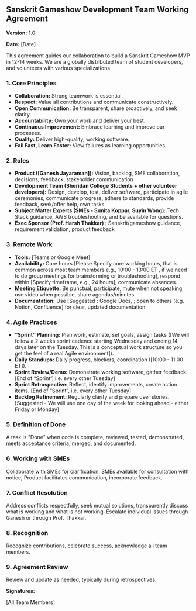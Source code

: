 ## **Sanskrit Gameshow Development Team Working Agreement** 

**Version:** 1.0

**Date:** \[Date\]

This agreement guides our collaboration to build a Sanskrit Gameshow MVP in 12-14 weeks. We are a globally distributed team of student developers, and volunteers with various specializations

### **1\. Core Principles**

* **Collaboration:** Strong teamwork is essential.  
* **Respect:** Value all contributions and communicate constructively.  
* **Open Communication:** Be transparent, share proactively, and seek clarity.  
* **Accountability:** Own your work and deliver your best.  
* **Continuous Improvement:** Embrace learning and improve our processes.  
* **Quality:** Deliver high-quality, working software.  
* **Fail Fast, Learn Faster:** View failures as learning opportunities.

### **2\. Roles**

* **Product (\[Ganesh Jayaraman\]):** Vision, backlog, SME collaboration, decisions, feedback, stakeholder communication   
* **Development Team (Sheridan College Students \+ other volunteer developers):** Design, develop, test, deliver software, participate in agile ceremonies, communicate progress, adhere to standards, provide feedback, seek/offer help, own tasks.  
* **Subject Matter Experts (SMEs \- Sunita Koppar, Suyin Wong):** Tech Stack guidance, AWS troubleshooting, and be available for questions.  
* **Exec Sponsor (Prof. Harsh Thakkar)** : Sanskrit/gameshow guidance, requirement validation, product feedback

### **3\. Remote Work**

* **Tools:** \[Teams or Google Meet\]  
* **Availability:** Core hours \[Please Specify core working hours, that is common across most team members e.g., 10:00 \- 13:00 ET , if we need to do group meetings for brainstorming or troubleshooting\], respond within \[Specify timeframe, e.g., 24 hours\], communicate absences.  
* **Meeting Etiquette:** Be punctual, participate, mute when not speaking, use video when possible, share agendas/minutes.  
* **Documentation:** Use \[Suggested :  Google Docs, ; open to others (e.g. Notion, Confluence\] for clear, updated documentation.

### **4\. Agile Practices**

* **“Sprint” Planning:** Plan work, estimate, set goals, assign tasks (\[We will follow a 2 weeks sprint cadence starting Wednesday and ending 14 days later on the Tuesday. This is a conceptual work structure so you get the feel of a real Agile environment\]).  
* **Daily Standups:** Daily progress, blockers, coordination (\[10:00 \- 11:00 ET\]).  
* **Sprint Review/Demo:** Demonstrate working software, gather feedback.\[End of “Sprint”, i.e. every other Tuesday\]  
* **Sprint Retrospective:** Reflect, identify improvements, create action items. \[End of “Sprint”, i.e. every other Tuesday\]  
* **Backlog Refinement:** Regularly clarify and prepare user stories. \[Suggested \- We will use one day of the week for looking ahead \- either Friday or Monday\]

### **5\. Definition of Done**

A task is "Done" when code is complete, reviewed, tested, demonstrated, meets acceptance criteria, merged, and documented.

### **6\. Working with SMEs**

Collaborate with SMEs for clarification, SMEs available for consultation with notice, Product facilitates communication, incorporate feedback.

### **7\. Conflict Resolution**

Address conflicts respectfully, seek mutual solutions, transparently discuss what is working and what is not working. Escalate individual issues through Ganesh or through Prof. Thakkar.

### **8\. Recognition**

Recognize contributions, celebrate success, acknowledge all team members.

### **9\. Agreement Review**

Review and update as needed, typically during retrospectives.

**Signatures:**

\[All Team Members\]
